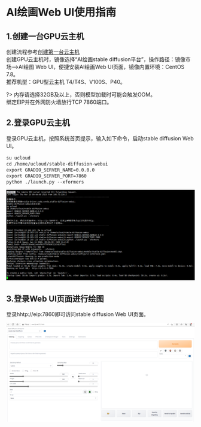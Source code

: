 # AI绘画Web UI使用指南

## 1.创建一台GPU云主机
创建流程参考[创建第一台云主机](https://docs.ucloud.cn/uhost/newuser/briefguide)</br>
创建GPU云主机时，镜像选择“AI绘画stable diffusion平台”，操作路径：镜像市场——>AI绘图 Web UI，便捷安装AI绘画Web UI页面，镜像内置环境：CentOS 7.8。</br> 
推荐机型：GPU型云主机 T4/T4S、V100S、P40。

?> 内存请选择32GB及以上，否则模型加载时可能会触发OOM。</br> 
绑定EIP并在外网防火墙放行TCP 7860端口。

## 2.登录GPU云主机
登录GPU云主机，按照系统首页提示，输入如下命令，启动stable diffusion Web UI。
```
su ucloud
cd /home/ucloud/stable-diffusion-webui
export GRADIO_SERVER_NAME=0.0.0.0
export GRADIO_SERVER_PORT=7860
python ./launch.py --xformers 
```
 ![img](/images/practice/SDwebui_01.png)

## 3.登录Web UI页面进行绘图
登录hhtp://eip:7860即可访问stable diffusion Web UI页面。

![img](/images/practice/SDwebui_02.png)

